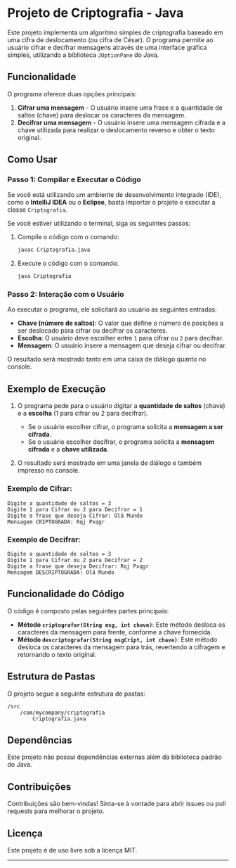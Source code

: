 # Projeto de Criptografia - Java

Este projeto implementa um algoritmo simples de criptografia baseado em uma cifra de deslocamento (ou cifra de César). O programa permite ao usuário cifrar e decifrar mensagens através de uma interface gráfica simples, utilizando a biblioteca `JOptionPane` do Java.

## Funcionalidade

O programa oferece duas opções principais:

1. **Cifrar uma mensagem** - O usuário insere uma frase e a quantidade de saltos (chave) para deslocar os caracteres da mensagem.
2. **Decifrar uma mensagem** - O usuário insere uma mensagem cifrada e a chave utilizada para realizar o deslocamento reverso e obter o texto original.

## Como Usar

### Passo 1: Compilar e Executar o Código

Se você está utilizando um ambiente de desenvolvimento integrado (IDE), como o **IntelliJ IDEA** ou o **Eclipse**, basta importar o projeto e executar a classe `Criptografia`.

Se você estiver utilizando o terminal, siga os seguintes passos:

1. Compile o código com o comando:
    ```bash
    javac Criptografia.java
    ```

2. Execute o código com o comando:
    ```bash
    java Criptografia
    ```

### Passo 2: Interação com o Usuário

Ao executar o programa, ele solicitará ao usuário as seguintes entradas:

- **Chave (número de saltos)**: O valor que define o número de posições a ser deslocado para cifrar ou decifrar os caracteres.
- **Escolha**: O usuário deve escolher entre `1` para cifrar ou `2` para decifrar.
- **Mensagem**: O usuário insere a mensagem que deseja cifrar ou decifrar.

O resultado será mostrado tanto em uma caixa de diálogo quanto no console.

## Exemplo de Execução

1. O programa pede para o usuário digitar a **quantidade de saltos** (chave) e a **escolha** (1 para cifrar ou 2 para decifrar).
   
   - Se o usuário escolher cifrar, o programa solicita a **mensagem a ser cifrada**.
   - Se o usuário escolher decifrar, o programa solicita a **mensagem cifrada** e a **chave utilizada**.

2. O resultado será mostrado em uma janela de diálogo e também impresso no console.

### Exemplo de Cifrar:
```plaintext
Digite a quantidade de saltos = 3
Digite 1 para Cifrar ou 2 para Decifrar = 1
Digite a frase que deseja Cifrar: Olá Mundo
Mensagem CRIPTOGRADA: Rqj Pxqgr
```

### Exemplo de Decifrar:
```plaintext
Digite a quantidade de saltos = 3
Digite 1 para Cifrar ou 2 para Decifrar = 2
Digite a frase que deseja Decifrar: Rqj Pxqgr
Mensagem DESCRIPTOGRADA: Olá Mundo
```

## Funcionalidade do Código

O código é composto pelas seguintes partes principais:

- **Método `criptografar(String msg, int chave)`**: Este método desloca os caracteres da mensagem para frente, conforme a chave fornecida.
- **Método `descriptografar(String msgCript, int chave)`**: Este método desloca os caracteres da mensagem para trás, revertendo a cifragem e retornando o texto original.

## Estrutura de Pastas

O projeto segue a seguinte estrutura de pastas:

```
/src
    /com/mycompany/criptografia
        Criptografia.java
```

## Dependências

Este projeto não possui dependências externas além da biblioteca padrão do Java.

## Contribuições

Contribuições são bem-vindas! Sinta-se à vontade para abrir issues ou pull requests para melhorar o projeto.

## Licença

Este projeto é de uso livre sob a licença MIT.

---

